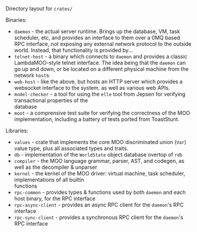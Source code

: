 Directory layout for `crates/`

Binaries:

- `daemon` - the actual server runtime. Brings up the database, VM, task scheduler, etc, and provides an interface
  to them over a 0MQ based RPC interface, not exposing any external network protocol to the outside world.
  Instead, that functionality is provided by...
- `telnet-host` - a binary which connects to `daemon` and provides a classic LambdaMOO-style telnet interface.
  The idea being that the `daemon` can go up and down, or be located on a different physical machine from the\
  network `host`s
- `web-host` - like the above, but hosts an HTTP server which provides a websocket interface to the system.
  as well as various web APIs.
- `model-checker` - a tool for using the `elle` tool from Jepsen for verifying transactional properties of the\
  database
- `moot` - a comprensive test suite for verifying the correctness of the MOO implementation, including a battery of
  tests ported from ToastStunt.

Libraries:

- `values` - crate that implements the core MOO discriminated union (`Var`) value type,
  plus all associated types and traits.
- `db` - implementation of the `WorldState` object database overtop of `rdb`
- `compiler` - the MOO language grammar, parser, AST, and codegen, as well as the decompiler & unparser
- `kernel` - the kernel of the MOO driver: virtual machine, task scheduler, implementations of all builtin\
  functions
- `rpc-common` - provides types & functions used by both `daemon` and each host binary, for the RPC interface
- `rpc-async-client` - provides an async RPC client for the `daemon`'s RPC interface
- `rpc-sync-client` - provides a synchronous RPC client for the `daemon`'s RPC interface
